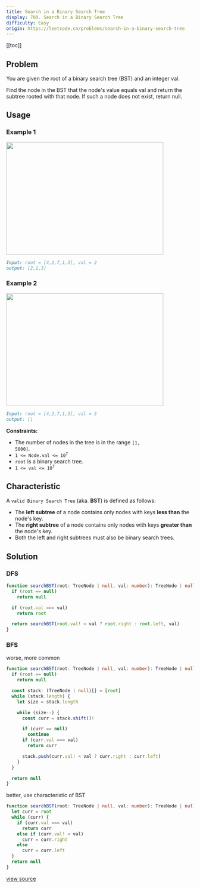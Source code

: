 ```yaml
---
title: Search in a Binary Search Tree
display: 700. Search in a Binary Search Tree
difficulty: Easy
origin: https://leetcode.cn/problems/search-in-a-binary-search-tree
---
```


[[toc]]

## Problem

You are given the root of a binary search tree (BST) and an integer val.

Find the node in the BST that the node&#39;s value equals val and return the subtree rooted with that node. If such a node does not exist, return null.

## Usage

### Example 1

<img alt="" src="https://assets.leetcode.com/uploads/2021/01/12/tree1.jpg" style="width: 422px; height: 302px;" />

```md
Input: root = [4,2,7,1,3], val = 2
output: [2,1,3]
```

### Example 2

<img alt="" src="https://assets.leetcode.com/uploads/2021/01/12/tree2.jpg" style="width: 422px; height: 302px;" />

```md
Input: root = [4,2,7,1,3], val = 5
output: []
```

**Constraints:**

- The number of nodes in the tree is in the range <code>[1, 5000]</code>.
- <code>1 &lt;= Node.val &lt;= 10<sup>7</sup></code>
- <code>root</code> is a binary search tree.
- <code>1 &lt;= val &lt;= 10<sup>7</sup></code>

## Characteristic

A `valid Binary Search Tree` (aka. **BST**) is defined as follows:

- The **left subtree** of a node contains only nodes with keys **less than** the node's key.
- The **right subtree** of a node contains only nodes with keys **greater than** the node's key.
- Both the left and right subtrees must also be binary search trees.

## Solution

### DFS

```ts
function searchBST(root: TreeNode | null, val: number): TreeNode | null {
  if (root == null)
    return null

  if (root.val === val)
    return root

  return searchBST(root.val! < val ? root.right : root.left, val)
}
```

### BFS

worse, more common

```ts
function searchBST(root: TreeNode | null, val: number): TreeNode | null {
  if (root == null)
    return null

  const stack: (TreeNode | null)[] = [root]
  while (stack.length) {
    let size = stack.length

    while (size--) {
      const curr = stack.shift()!

      if (curr == null)
        continue
      if (curr.val === val)
        return curr

      stack.push(curr.val! < val ? curr.right : curr.left)
    }
  }

  return null
}
```

better, use characteristic of BST

```ts
function searchBST(root: TreeNode | null, val: number): TreeNode | null {
  let curr = root
  while (curr) {
    if (curr.val === val)
      return curr
    else if (curr.val! < val)
      curr = curr.right
    else
      curr = curr.left
  }
  return null
}
```

[view source](https://leetcode.cn/problems/search-in-a-binary-search-tree)

